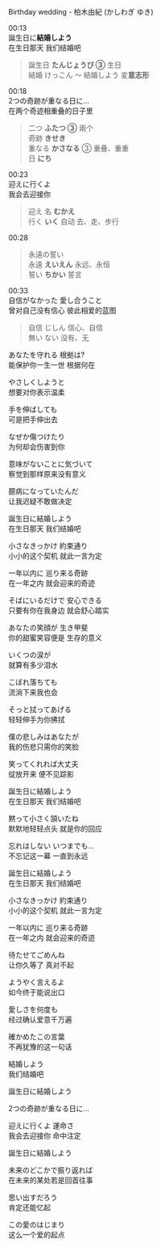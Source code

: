 
Birthday wedding - 柏木由紀 (かしわぎ ゆき)

00:13    
誕生日に**結婚しよう**   
在生日那天 我们结婚吧  
> 誕生日  **たんじょうび ③**  生日  
結婚  けっこん  〜 結婚しよう 変**意志形**  


00:18  
2つの奇跡が重なる日に…  
在两个奇迹相重叠的日子里  
> 二つ  **ふたつ ③**  兩个  
奇跡  **きせき**  
重なる  **かさなる** ③  重叠、重重  
日 **にち**    

00:23  
迎えに行くよ  
我会去迎接你  
> 迎え 名 **むかえ**  
行く  **いく** 自动  去、走、步行  


00:28  
> 永遠の誓い  
永遠 **えいえん**  永远、永恒  
誓い  **ちかい**  誓言  


00:33  
自信がなかった 愛し合うこと  
曾对自己没有信心 彼此相爱的蓝图  
> 自信  じしん  信心、自信  
無い  ない  没有、无  








あなたを守れる 根拠は?  
能保护你一生一世 根据何在

やさしくしようと  
想要对你表示温柔  

手を伸ばしても  
可是把手伸出去  

なぜか傷つけたり  
为何却会伤害到你  

意味がないことに気づいて  
察觉到那样原来没有意义  

臆病になっていたんだ  
让我迟疑不敢做决定  

誕生日に結婚しよう  
在生日那天 我们结婚吧  

小さなきっかけ 約束通り  
小小的这个契机 就此一言为定  

一年以内に 巡り来る奇跡  
在一年之内 就会迎来的奇迹  

そばにいるだけで 安心できる  
只要有你在我身边 就会舒心踏实  

あなたの笑顔が 生き甲斐  
你的甜蜜笑容便是 生存的意义  

いくつの涙が  
就算有多少泪水  

こぼれ落ちても  
流淌下来我也会  

そっと拭ってあげる  
轻轻伸手为你拂拭  

僕の悲しみはあなたが  
我的伤悲只需你的笑脸  

笑ってくれれば大丈夫  
绽放开来 便不见踪影  

誕生日に結婚しよう  
在生日那天 我们结婚吧  

黙って小さく頷いたね  
默默地轻轻点头 就是你的回应  

忘れはしない いつまでも…  
不忘记这一幕 一直到永远  

誕生日に結婚しよう  
在生日那天 我们结婚吧  

小さなきっかけ 約束通り  
小小的这个契机 就此一言为定  

一年以内に 巡り来る奇跡  
在一年之内 就会迎来的奇迹  

待たせてごめんね  
让你久等了 真对不起  

ようやく言えるよ  
如今终于能说出口  

愛しさを何度も  
经过确认爱意千万遍  

確かめたこの言葉  
不再犹豫的这一句话  

結婚しよう  
我们结婚吧

誕生日に結婚しよう  

2つの奇跡が重なる日に…

迎えに行くよ 運命さ  
我会去迎接你 命中注定  


誕生日に結婚しよう  


未来のどこかで振り返れば  
在未来的某处若是回首往事  

思い出すだろう  
肯定还能忆起  

この愛のはじまり  
这么一个爱的起点  
